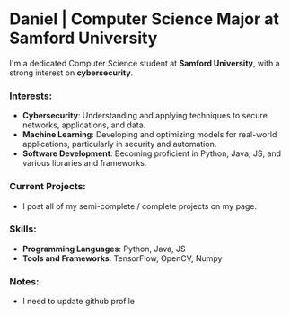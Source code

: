 # Daniel | Computer Science Major at Samford University

I'm a dedicated Computer Science student at **Samford University**, with a strong interest on **cybersecurity**.

### Interests:
- **Cybersecurity**: Understanding and applying techniques to secure networks, applications, and data.
- **Machine Learning**: Developing and optimizing models for real-world applications, particularly in security and automation.
- **Software Development**: Becoming proficient in Python, Java, JS, and various libraries and frameworks.

### Current Projects:
- I post all of my semi-complete / complete projects on my page.

### Skills:
- **Programming Languages**: Python, Java, JS
- **Tools and Frameworks**: TensorFlow, OpenCV, Numpy

### Notes:
- I need to update github profile
